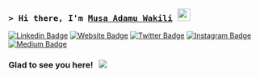 ### <samp>&gt; Hi there, I'm <a href="https:musawakiliml.tech" target="_blank">Musa Adamu Wakili</a> <img src="https://media.giphy.com/media/hvRJCLFzcasrR4ia7z/giphy.gif" width="25"> </samp>

[![Linkedin Badge](https://img.shields.io/badge/-LinkedIn-0e76a8?style=flat-square&logo=Linkedin&logoColor=white)](https://www.linkedin.com/in/musa-adamu-wakili-711704154/)
[![Website Badge](https://img.shields.io/badge/Website-3b5998?style=flat-square&logo=google-chrome&logoColor=white)](https://wwww.musawakiliml.tech)
[![Twitter Badge](https://img.shields.io/badge/-Twitter-00acee?style=flat-square&logo=Twitter&logoColor=white)](https://twitter.com/musawakiliML)
[![Instagram Badge](https://img.shields.io/badge/-Instagram-e4405f?style=flat-square&logo=Instagram&logoColor=white)](https://www.instagram.com/musawakiliml/)
[![Medium Badge](https://img.shields.io/badge/medium-%2312100E.svg?&style=for-square&logo=medium&logoColor=white)](https://medium.com/@MusaML)

### Glad to see you here! &nbsp; ![](https://visitor-badge.glitch.me/badge?page_id=musawakiliML.musawakiliML)

<!--
**musawakiliML/musawakiliML** is a ✨ _special_ ✨ repository because its `README.md` (this file) appears on your GitHub profile.

Here are some ideas to get you started:

- 🔭 I’m currently working on ...
- 🌱 I’m currently learning ...
- 👯 I’m looking to collaborate on ...
- 🤔 I’m looking for help with ...
- 💬 Ask me about ...
- 📫 How to reach me: ...
- 😄 Pronouns: ...
- ⚡ Fun fact: ...
-->
